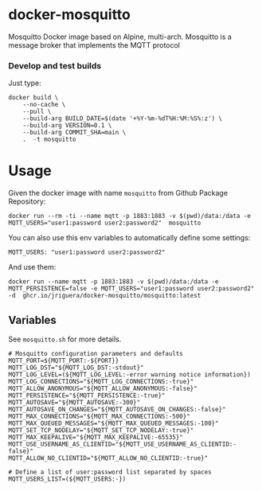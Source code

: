 # docker-mosquitto

Mosquitto Docker image based on Alpine, multi-arch.
Mosquitto is a message broker that implements the MQTT protocol

### Develop and test builds

Just type:

```
docker build \
    --no-cache \
    --pull \
    --build-arg BUILD_DATE=$(date '+%Y-%m-%dT%H:%M:%S%:z') \
    --build-arg VERSION=0.1 \
    --build-arg COMMIT_SHA=main \
    .  -t mosquitto
```

# Usage

Given the docker image with name `mosquitto` from Github Package Repository:

```
docker run --rm -ti --name mqtt -p 1883:1883 -v $(pwd)/data:/data -e MQTT_USERS="user1:password user2:password2"  mosquitto
```

You can also use this env variables to automatically define some settings:

```
MQTT_USERS: "user1:password user2:password2"
```

And use them:

```
docker run --name mqtt -p 1883:1883 -v $(pwd)/data:/data -e MQTT_PERSISTENCE=false -e MQTT_USERS="user1:password user2:password2" -d  ghcr.io/jriguera/docker-mosquitto/mosquitto:latest

```

## Variables

See `mosquitto.sh` for more details.

```
# Mosquitto configuration parameters and defaults
MQTT_PORT=${MQTT_PORT:-${PORT}}
MQTT_LOG_DST="${MQTT_LOG_DST:-stdout}"
MQTT_LOG_LEVEL=(${MQTT_LOG_LEVEL:-error warning notice information})
MQTT_LOG_CONNECTIONS="${MQTT_LOG_CONNECTIONS:-true}"
MQTT_ALLOW_ANONYMOUS="${MQTT_ALLOW_ANONYMOUS:-false}"
MQTT_PERSISTENCE="${MQTT_PERSISTENCE:-true}"
MQTT_AUTOSAVE="${MQTT_AUTOSAVE:-300}"
MQTT_AUTOSAVE_ON_CHANGES="${MQTT_AUTOSAVE_ON_CHANGES:-false}"
MQTT_MAX_CONNECTIONS="${MQTT_MAX_CONNECTIONS:-500}"
MQTT_MAX_QUEUED_MESSAGES="${MQTT_MAX_QUEUED_MESSAGES:-100}"
MQTT_SET_TCP_NODELAY="${MQTT_SET_TCP_NODELAY:-true}"
MQTT_MAX_KEEPALIVE="${MQTT_MAX_KEEPALIVE:-65535}"
MQTT_USE_USERNAME_AS_CLIENTID="${MQTT_USE_USERNAME_AS_CLIENTID:-false}"
MQTT_ALLOW_NO_CLIENTID="${MQTT_ALLOW_NO_CLIENTID:-true}"

# Define a list of user:password list separated by spaces
MQTT_USERS_LIST=(${MQTT_USERS:-})
```
 